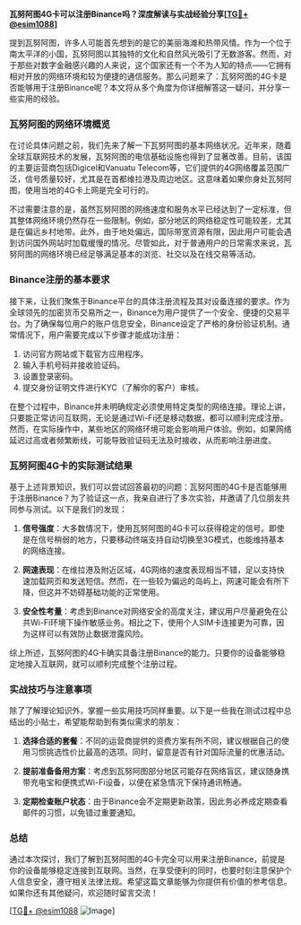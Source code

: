 **瓦努阿图4G卡可以注册Binance吗？深度解读与实战经验分享[[TG💪+ @esim1088](https://t.me/s/esim1088)]**

提到瓦努阿图，许多人可能首先想到的是它的美丽海滩和热带风情。作为一个位于南太平洋的小国，瓦努阿图以其独特的文化和自然风光吸引了无数游客。然而，对于那些对数字金融感兴趣的人来说，这个国家还有一个不为人知的特点——它拥有相对开放的网络环境和较为便捷的通信服务。那么问题来了：瓦努阿图的4G卡是否能够用于注册Binance呢？本文将从多个角度为你详细解答这一疑问，并分享一些实用的经验。

### 瓦努阿图的网络环境概览

在讨论具体问题之前，我们先来了解一下瓦努阿图的基本网络状况。近年来，随着全球互联网技术的发展，瓦努阿图的电信基础设施也得到了显著改善。目前，该国的主要运营商包括Digicel和Vanuatu Telecom等，它们提供的4G网络覆盖范围广泛，信号质量较好，尤其是在首都维拉港及周边地区。这意味着如果你身处瓦努阿图，使用当地的4G卡上网是完全可行的。

不过需要注意的是，虽然瓦努阿图的网络速度和服务水平已经达到了一定标准，但其整体网络环境仍然存在一些限制。例如，部分地区的网络稳定性可能较差，尤其是在偏远乡村地带。此外，由于地处偏远，国际带宽资源有限，因此用户可能会遇到访问国外网站时加载缓慢的情况。尽管如此，对于普通用户的日常需求来说，瓦努阿图的网络环境已经足够满足基本的浏览、社交以及在线交易等活动。

### Binance注册的基本要求

接下来，让我们聚焦于Binance平台的具体注册流程及其对设备连接的要求。作为全球领先的加密货币交易所之一，Binance为用户提供了一个安全、便捷的交易平台。为了确保每位用户的账户信息安全，Binance设定了严格的身份验证机制。通常情况下，用户需要完成以下步骤才能成功注册：

1. 访问官方网站或下载官方应用程序。
2. 输入手机号码并接收验证码。
3. 设置登录密码。
4. 提交身份证明文件进行KYC（了解你的客户）审核。

在整个过程中，Binance并未明确规定必须使用特定类型的网络连接。理论上讲，只要能正常访问互联网，无论是通过Wi-Fi还是移动数据，都可以顺利完成注册。然而，在实际操作中，某些地区的网络环境可能会影响用户体验。例如，如果网络延迟过高或者频繁断线，可能导致验证码无法及时接收，从而影响注册进度。

### 瓦努阿图4G卡的实际测试结果

基于上述背景知识，我们可以尝试回答最初的问题：瓦努阿图的4G卡是否能够用于注册Binance？为了验证这一点，我亲自进行了多次实验，并邀请了几位朋友共同参与测试。以下是我们的发现：

1. **信号强度**：大多数情况下，使用瓦努阿图的4G卡可以获得稳定的信号。即使是在信号稍弱的地方，只要移动终端支持自动切换至3G模式，也能维持基本的网络连接。
   
2. **网速表现**：在维拉港及附近区域，4G网络的速度表现相当不错，足以支持快速加载网页和发送短信。然而，在一些较为偏远的岛屿上，网速可能会有所下降，但这并不妨碍基础功能的正常使用。

3. **安全性考量**：考虑到Binance对网络安全的高度关注，建议用户尽量避免在公共Wi-Fi环境下操作敏感业务。相比之下，使用个人SIM卡连接更为可靠，因为这样可以有效防止数据泄露风险。

综上所述，瓦努阿图的4G卡确实具备注册Binance的能力。只要你的设备能够稳定地接入互联网，就可以顺利完成整个注册过程。

### 实战技巧与注意事项

除了了解理论知识外，掌握一些实用技巧同样重要。以下是一些我在测试过程中总结出的小贴士，希望能帮助到有类似需求的朋友：

1. **选择合适的套餐**：不同的运营商提供的资费方案有所不同，建议根据自己的使用习惯挑选性价比最高的选项。同时，留意是否有针对国际流量的优惠活动。

2. **提前准备备用方案**：考虑到瓦努阿图部分地区可能存在网络盲区，建议随身携带充电宝和便携式Wi-Fi设备，以便在紧急情况下保持通讯畅通。

3. **定期检查账户状态**：由于Binance会不定期更新政策，因此务必养成定期查看邮件的习惯，以免错过重要通知。

### 总结

通过本次探讨，我们了解到瓦努阿图的4G卡完全可以用来注册Binance，前提是你的设备能够稳定连接到互联网。当然，在享受便利的同时，也要时刻注意保护个人信息安全，遵守相关法律法规。希望这篇文章能够为你提供有价值的参考信息。如果你还有其他疑问，欢迎随时留言交流！

[[TG💪+ @esim1088](https://t.me/s/esim1088) ![Image](https://i.postimg.cc/4NQfJmqS/Snipaste-2025-05-13-00-14-12.png)]